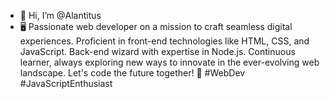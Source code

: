 - 👋 Hi, I’m @Alantitus
- 🖥️ Passionate web developer on a mission to craft seamless digital experiences. Proficient in front-end technologies like HTML, CSS, and JavaScript. Back-end wizard with expertise in Node.js. Continuous learner, always exploring new ways to innovate in the ever-evolving web landscape. Let's code the future together! 🚀 #WebDev #JavaScriptEnthusiast

<!---
Alantitus/Alantitus is a ✨ special ✨ repository because its `README.md` (this file) appears on your GitHub profile.
You can click the Preview link to take a look at your changes.
--->
